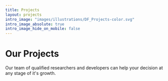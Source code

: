 ```yaml
---
title: Projects
layout: projects
intro_image: "images/illustrations/DF_Projects-color.svg"
intro_image_absolute: true
intro_image_hide_on_mobile: false
---
```


# Our Projects

Our team of qualified researchers and developers can help your decision at any stage of it's growth.
